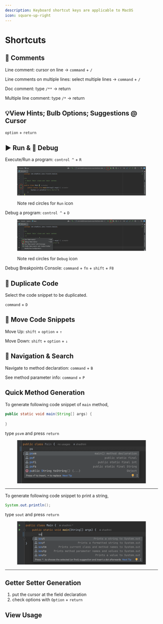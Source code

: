 ```yaml
---
description: Keyboard shortcut keys are applicable to MacOS
icon: square-up-right
---
```


# Shortcuts

## 💬 Comments&#x20;

Line comment: cursor on line ->  `command` + `/`&#x20;

Line comments on multiple lines: select multiple lines ->  `command` + `/`&#x20;

Doc comment: type `/**` -> return

Multiple line comment: type `/*` -> return



## 💡View Hints; Bulb Options; Suggestions @ Cursor

`option` + `return`



## ▶️ Run & 🐞 Debug

Execute/Run a program:   `control ^` + `R`

<figure><img src="../.gitbook/assets/IntelliJ-run-app.png" alt=""><figcaption><p>Note red circles for <code>Run</code> icon</p></figcaption></figure>

Debug a program: `control ^` + `D`

<figure><img src="../.gitbook/assets/IntelliJ-debug.png" alt=""><figcaption><p>Note red circles for <code>Debug</code> icon</p></figcaption></figure>

Debug Breakpoints Console: `command` + `fn` + `shift` + `F8`



## 📑 Duplicate Code

Select the code snippet to be duplicated.

`command` + `D`



## 🔀 Move Code Snippets

Move Up: `shift` + `option` + `↑`

Move Down: `shift` + `option` + `↓`



## 🔎 Navigation & Search&#x20;

Navigate to method declaration: `command` + `B`

See method parameter info: `command` + `P`&#x20;



## Quick Method Generation

To generate following code snippet of `main` method,&#x20;

```java
public static void main(String[] args) {
        
}
```

type `psvm` and press `return`

<div align="left">

<figure><img src="../.gitbook/assets/psvm.png" alt="" width="563"><figcaption></figcaption></figure>

</div>

***

To generate following code snippet to print a string,

```java
System.out.println();
```

type `sout` and press `return`

<div align="left">

<figure><img src="../.gitbook/assets/sout.png" alt="" width="563"><figcaption></figcaption></figure>

</div>

***

## Getter Setter Generation

1. put the cursor at the field declaration
2. check options with `Option` + `return`





## View Usage







